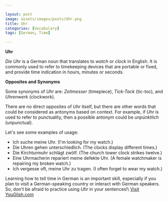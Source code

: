 ```yaml
---

layout: post
image: assets/images/posts/Uhr.png
title: Uhr
categories: [Vocabulary]
tags: [German, Time]

---
```


**Uhr**

*Die Uhr* is a German noun that translates to *watch* or *clock* in English. It is commonly used to refer to timekeeping devices that are portable or fixed, and provide time indication in hours, minutes or seconds.

**Opposites and Synonyms**

Some synonyms of *Uhr* are: *Zeitmesser* (timepiece), *Tick-Tack* (tic-toc), and *Uhrenwerk* (clockwork).

There are no direct opposites of *Uhr* itself, but there are other words that could be considered as antonyms based on context. For example, if *Uhr* is used to refer to punctuality, then a possible antonym could be *unpünktlich* (unpunctual).

Let's see some examples of usage:

- Ich suche meine Uhr. (I'm looking for my watch.)
- Die Uhren gehen unterschiedlich. (The clocks display different times.)
- Die Kirchturmuhr schlägt zwölf. (The church tower clock strikes twelve.)
- Eine Uhrmacherin repariert meine defekte Uhr. (A female watchmaker is repairing my broken watch.)
- Ich vergesse oft, meine Uhr zu tragen. (I often forget to wear my watch.)

Learning how to tell time in German is an important skill, especially if you plan to visit a German-speaking country or interact with German speakers. So, don't be afraid to practice using *Uhr* in your sentences!\ <a id="yg-widget-0" class="youglish-widget" data-query="Uhr" data-lang="german" data-components="8412" data-auto-start="0" data-bkg-color="theme_light" data-title="How%20to%20pronounce%20Uhr%20in%20German"  rel="nofollow" href="https://youglish.com">Visit YouGlish.com</a><script async src="https://youglish.com/public/emb/widget.js" charset="utf-8"></script>
